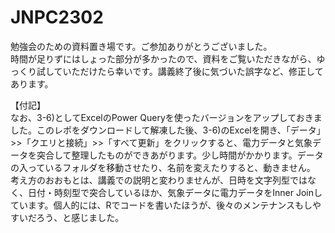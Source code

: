 # JNPC2302

勉強会のための資料置き場です。ご参加ありがとうございました。  
時間が足りずにはしょった部分が多かったので、資料をご覧いただきながら、ゆっくり試していただけたら幸いです。講義終了後に気づいた誤字など、修正してあります。  

【付記】  
なお、3-6)としてExcelのPower Queryを使ったバージョンをアップしておきました。このレポをダウンロードして解凍した後、3-6)のExcelを開き、「データ」>>「クエリと接続」>>「すべて更新」をクリックすると、電力データと気象データを突合して整理したものができあがります。少し時間がかかります。データの入っているフォルダを移動させたり、名前を変えたりすると、動きません。  
考え方のおおもとは、講義での説明と変わりませんが、日時を文字列型ではなく、日付・時刻型で突合しているほか、気象データに電力データをInner Joinしています。個人的には、Rでコードを書いたほうが、後々のメンテナンスもしやすいだろう、と感じました。  
